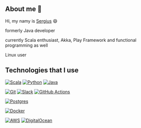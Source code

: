 ## About me  👋

Hi, my namy is [Sergius](https://en.wikipedia.org/wiki/Sergius_(name)) 😄

formerly Java developer

currently Scala enthusiast, Akka, Play Framework and functional programming as well

Linux user

## Technologies that I use

[![Scala](https://img.shields.io/badge/Scala-%23DC322F.svg?logo=scala&logoColor=white&link=https://github.com/sergiuszkierat)](https://github.com/sergiuszkierat)
[![Python](https://img.shields.io/badge/Python-3776AB?logo=python&logoColor=fff&link=https://github.com/sergiuszkierat)](https://github.com/sergiuszkierat)
[![Java](https://img.shields.io/badge/Java-%23ED8B00.svg?logo=openjdk&logoColor=white&link=https://github.com/sergiuszkierat)](https://github.com/sergiuszkierat)

[![Git](https://img.shields.io/badge/-Git-F05032?style=flat-square&logo=git&logoColor=white&link=https://github.com/sergiuszkierat)](https://github.com/sergiuszkierat)
[![Slack](https://img.shields.io/badge/Slack-4A154B?logo=slack&logoColor=fff&link=https://github.com/sergiuszkierat)](https://github.com/sergiuszkierat)
[![GitHub Actions](https://img.shields.io/badge/GitHub_Actions-2088FF?logo=github-actions&logoColor=white&link=https://github.com/sergiuszkierat)](https://github.com/sergiuszkierat)

[![Postgres](https://img.shields.io/badge/Postgres-%23316192.svg?logo=postgresql&logoColor=white&link=https://github.com/sergiuszkierat)](https://github.com/sergiuszkierat)

[![Docker](https://img.shields.io/badge/Docker-2496ED?logo=docker&logoColor=fff&link=https://github.com/sergiuszkierat)](https://github.com/sergiuszkierat)

[![AWS](https://img.shields.io/badge/AWS-%23FF9900.svg?logo=amazon-web-services&logoColor=white&link=https://github.com/sergiuszkierat)](https://github.com/sergiuszkierat)
[![DigitalOcean](https://img.shields.io/badge/DigitalOcean-%230167ff.svg?logo=digitalOcean&logoColor=white&link=https://github.com/sergiuszkierat)](https://github.com/sergiuszkierat)

<!--
**sergiuszkierat/sergiuszkierat** is a ✨ _special_ ✨ repository because its `README.md` (this file) appears on your GitHub profile.

Here are some ideas to get you started:

- 🔭 I’m currently working on ...
- 🌱 I’m currently learning ...
- 👯 I’m looking to collaborate on ...
- 🤔 I’m looking for help with ...
- 💬 Ask me about ...
- 📫 How to reach me: ...
- 😄 Pronouns: ...
- ⚡ Fun fact: ...
-->
